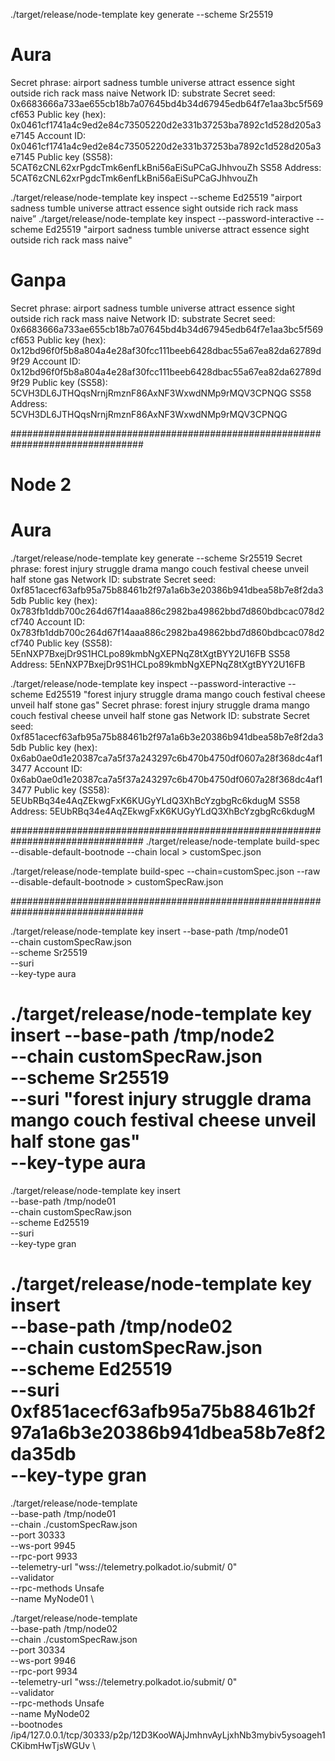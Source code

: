 ./target/release/node-template key generate --scheme Sr25519
# Aura
Secret phrase:       airport sadness tumble universe attract essence sight outside rich rack mass naive
  Network ID:        substrate
  Secret seed:       0x6683666a733ae655cb18b7a07645bd4b34d67945edb64f7e1aa3bc5f569cf653
  Public key (hex):  0x0461cf1741a4c9ed2e84c73505220d2e331b37253ba7892c1d528d205a3e7145
  Account ID:        0x0461cf1741a4c9ed2e84c73505220d2e331b37253ba7892c1d528d205a3e7145
  Public key (SS58): 5CAT6zCNL62xrPgdcTmk6enfLkBni56aEiSuPCaGJhhvouZh
  SS58 Address:      5CAT6zCNL62xrPgdcTmk6enfLkBni56aEiSuPCaGJhhvouZh

./target/release/node-template key inspect --scheme Ed25519 "airport sadness tumble universe attract essence sight outside rich rack mass naive”
./target/release/node-template key inspect --password-interactive --scheme Ed25519 "airport sadness tumble universe attract essence sight outside rich rack mass naive"
# Ganpa
Secret phrase:       airport sadness tumble universe attract essence sight outside rich rack mass naive
  Network ID:        substrate
  Secret seed:       0x6683666a733ae655cb18b7a07645bd4b34d67945edb64f7e1aa3bc5f569cf653
  Public key (hex):  0x12bd96f0f5b8a804a4e28af30fcc111beeb6428dbac55a67ea82da62789d9f29
  Account ID:        0x12bd96f0f5b8a804a4e28af30fcc111beeb6428dbac55a67ea82da62789d9f29
  Public key (SS58): 5CVH3DL6JTHQqsNrnjRmznF86AxNF3WxwdNMp9rMQV3CPNQG
  SS58 Address:      5CVH3DL6JTHQqsNrnjRmznF86AxNF3WxwdNMp9rMQV3CPNQG
  


################################################################################

# Node 2

# Aura
./target/release/node-template key generate --scheme Sr25519
Secret phrase:       forest injury struggle drama mango couch festival cheese unveil half stone gas
  Network ID:        substrate
  Secret seed:       0xf851acecf63afb95a75b88461b2f97a1a6b3e20386b941dbea58b7e8f2da35db
  Public key (hex):  0x783fb1ddb700c264d67f14aaa886c2982ba49862bbd7d860bdbcac078d2cf740
  Account ID:        0x783fb1ddb700c264d67f14aaa886c2982ba49862bbd7d860bdbcac078d2cf740
  Public key (SS58): 5EnNXP7BxejDr9S1HCLpo89kmbNgXEPNqZ8tXgtBYY2U16FB
  SS58 Address:      5EnNXP7BxejDr9S1HCLpo89kmbNgXEPNqZ8tXgtBYY2U16FB


./target/release/node-template key inspect --password-interactive --scheme Ed25519 "forest injury struggle drama mango couch festival cheese unveil half stone gas"
Secret phrase:       forest injury struggle drama mango couch festival cheese unveil half stone gas
  Network ID:        substrate
  Secret seed:       0xf851acecf63afb95a75b88461b2f97a1a6b3e20386b941dbea58b7e8f2da35db
  Public key (hex):  0x6ab0ae0d1e20387ca7a5f37a243297c6b470b4750df0607a28f368dc4af13477
  Account ID:        0x6ab0ae0d1e20387ca7a5f37a243297c6b470b4750df0607a28f368dc4af13477
  Public key (SS58): 5EUbRBq34e4AqZEkwgFxK6KUGyYLdQ3XhBcYzgbgRc6kdugM
  SS58 Address:      5EUbRBq34e4AqZEkwgFxK6KUGyYLdQ3XhBcYzgbgRc6kdugM


################################################################################
./target/release/node-template build-spec --disable-default-bootnode --chain local > customSpec.json

./target/release/node-template build-spec --chain=customSpec.json --raw --disable-default-bootnode > customSpecRaw.json



################################################################################

./target/release/node-template key insert --base-path /tmp/node01 \
  --chain customSpecRaw.json \
  --scheme Sr25519 \
  --suri <your-secret-seed> \
  --key-type aura

./target/release/node-template key insert --base-path /tmp/node2 \
  --chain customSpecRaw.json \
  --scheme Sr25519 \
  --suri "forest injury struggle drama mango couch festival cheese unveil half stone gas" \
  --key-type aura
==================================================
  ./target/release/node-template key insert \
  --base-path /tmp/node01 \
  --chain customSpecRaw.json \
  --scheme Ed25519 \
  --suri <your-secret-key> \
  --key-type gran


  ./target/release/node-template key insert \
  --base-path /tmp/node02 \
  --chain customSpecRaw.json \
  --scheme Ed25519 \
  --suri 0xf851acecf63afb95a75b88461b2f97a1a6b3e20386b941dbea58b7e8f2da35db \
  --key-type gran
==================================================



  ./target/release/node-template \
  --base-path /tmp/node01 \
  --chain ./customSpecRaw.json \
  --port 30333 \
  --ws-port 9945 \
  --rpc-port 9933 \
  --telemetry-url "wss://telemetry.polkadot.io/submit/ 0" \
  --validator \
  --rpc-methods Unsafe \
  --name MyNode01 \


  ./target/release/node-template \
  --base-path /tmp/node02 \
  --chain ./customSpecRaw.json \
  --port 30334 \
  --ws-port 9946 \
  --rpc-port 9934 \
  --telemetry-url "wss://telemetry.polkadot.io/submit/ 0" \
  --validator \
  --rpc-methods Unsafe \
  --name MyNode02 \
  --bootnodes /ip4/127.0.0.1/tcp/30333/p2p/12D3KooWAjJmhnvAyLjxhNb3mybiv5ysoageh1CKibmHwTjsWGUv \
